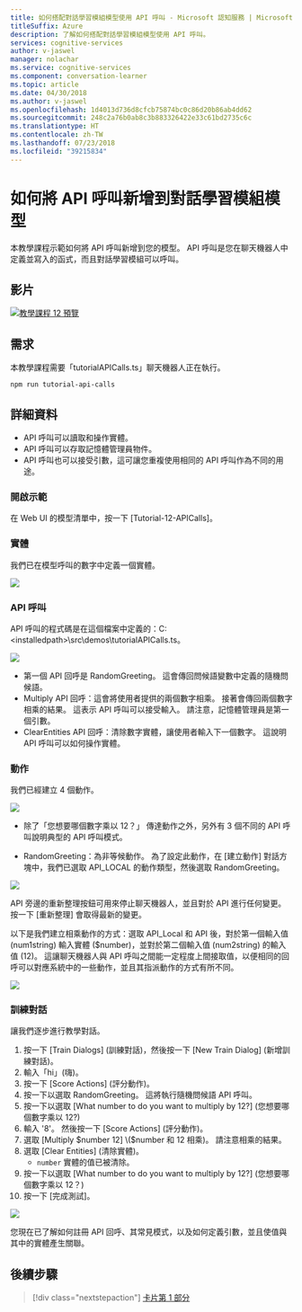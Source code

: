 ```yaml
---
title: 如何搭配對話學習模組模型使用 API 呼叫 - Microsoft 認知服務 | Microsoft Docs
titleSuffix: Azure
description: 了解如何搭配對話學習模組模型使用 API 呼叫。
services: cognitive-services
author: v-jaswel
manager: nolachar
ms.service: cognitive-services
ms.component: conversation-learner
ms.topic: article
ms.date: 04/30/2018
ms.author: v-jaswel
ms.openlocfilehash: 1d4013d736d8cfcb75874bc0c86d20b86ab4dd62
ms.sourcegitcommit: 248c2a76b0ab8c3b883326422e33c61bd2735c6c
ms.translationtype: HT
ms.contentlocale: zh-TW
ms.lasthandoff: 07/23/2018
ms.locfileid: "39215834"
---
```

# <a name="how-to-add-api-calls-to-a-conversation-learner-model"></a>如何將 API 呼叫新增到對話學習模組模型

本教學課程示範如何將 API 呼叫新增到您的模型。 API 呼叫是您在聊天機器人中定義並寫入的函式，而且對話學習模組可以呼叫。

## <a name="video"></a>影片

[![教學課程 12 預覽](http://aka.ms/cl-tutorial-12-preview)](http://aka.ms/blis-tutorial-12)

## <a name="requirements"></a>需求
本教學課程需要「tutorialAPICalls.ts」聊天機器人正在執行。

    npm run tutorial-api-calls

## <a name="details"></a>詳細資料

- API 呼叫可以讀取和操作實體。
- API 呼叫可以存取記憶體管理員物件。
- API 呼叫也可以接受引數，這可讓您重複使用相同的 API 呼叫作為不同的用途。

### <a name="open-the-demo"></a>開啟示範

在 Web UI 的模型清單中，按一下 [Tutorial-12-APICalls]。 

### <a name="entities"></a>實體

我們已在模型呼叫的數字中定義一個實體。

![](../media/tutorial12_entities.PNG)

### <a name="api-calls"></a>API 呼叫
API 呼叫的程式碼是在這個檔案中定義的：C:\<installedpath\>\src\demos\tutorialAPICalls.ts。

![](../media/tutorial12_apicalls.PNG)

- 第一個 API 回呼是 RandomGreeting。 這會傳回問候語變數中定義的隨機問候語。
- Multiply API 回呼：這會將使用者提供的兩個數字相乘。 接著會傳回兩個數字相乘的結果。 這表示 API 呼叫可以接受輸入。 請注意，記憶體管理員是第一個引數。 
- ClearEntities API 回呼：清除數字實體，讓使用者輸入下一個數字。 這說明 API 呼叫可以如何操作實體。

### <a name="actions"></a>動作

我們已經建立 4 個動作。 

![](../media/tutorial12_actions.PNG)

- 除了「您想要哪個數字乘以 12？」 傳達動作之外，另外有 3 個不同的 API 呼叫說明典型的 API 呼叫模式。

- RandomGreeting：為非等候動作。 為了設定此動作，在 [建立動作] 對話方塊中，我們已選取 API_LOCAL 的動作類型，然後選取 RandomGreeting。 

![](../media/tutorial12_setupapicall.PNG)

API 旁邊的重新整理按鈕可用來停止聊天機器人，並且對於 API 進行任何變更。 按一下 [重新整理] 會取得最新的變更。

以下是我們建立相乘動作的方式：選取 API_Local 和 API 後，對於第一個輸入值 (num1string) 輸入實體 ($number)，並對於第二個輸入值 (num2string) 的輸入值 (12)。 這讓聊天機器人與 API 呼叫之間能一定程度上間接取值，以便相同的回呼可以對應系統中的一些動作，並且其指派動作的方式有所不同。

![](../media/tutorial12_actionmultiply.PNG)

### <a name="train-dialog"></a>訓練對話

讓我們逐步進行教學對話。

1. 按一下 [Train Dialogs] \(訓練對話\)，然後按一下 [New Train Dialog] \(新增訓練對話\)。
1. 輸入「hi」\(嗨\)。
2. 按一下 [Score Actions] \(評分動作\)。
3. 按一下以選取 RandomGreeting。 這將執行隨機問候語 API 呼叫。
3. 按一下以選取 [What number to do you want to multiply by 12?] \(您想要哪個數字乘以 12?\)
4. 輸入 '8'。 然後按一下 [Score Actions] \(評分動作\)。
4. 選取 [Multiply $number 12] \($number 和 12 相乘\)。 請注意相乘的結果。
5. 選取 [Clear Entities] \(清除實體\)。
    - `number` 實體的值已被清除。
3. 按一下以選取 [What number to do you want to multiply by 12?] \(您想要哪個數字乘以 12？\)
4. 按一下 [完成測試]。

![](../media/tutorial12_dialog.PNG)

您現在已了解如何註冊 API 回呼、其常見模式，以及如何定義引數，並且使值與其中的實體產生關聯。

## <a name="next-steps"></a>後續步驟

> [!div class="nextstepaction"]
> [卡片第 1 部分](./13-cards-1.md)
